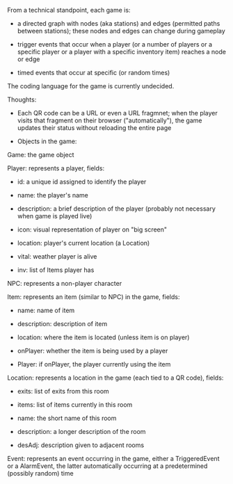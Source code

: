 From a technical standpoint, each game is:

  - a directed graph with nodes (aka stations) and edges (permitted
  paths between stations); these nodes and edges can change during
  gameplay

  - trigger events that occur when a player (or a number of players or
  a specific player or a player with a specific inventory item)
  reaches a node or edge

  - timed events that occur at specific (or random times)

The coding language for the game is currently undecided.

Thoughts:

  - Each QR code can be a URL or even a URL fragmnet; when the player
  visits that fragment on their browser ("automatically"), the game
  updates their status without reloading the entire page

  - Objects in the game:

Game: the game object

Player: represents a player, fields:

  - id: a unique id assigned to identify the player

  - name: the player's name

  - description: a brief description of the player (probably not
  necessary when game is played live)

  - icon: visual representation of player on "big screen"

  - location: player's current location (a Location)

  - vital: weather player is alive

  - inv: list of Items player has

NPC: represents a non-player character

Item: represents an item (similar to NPC) in the game, fields:

  - name: name of item

  - description: description of item

  - location: where the item is located (unless item is on player)

  - onPlayer: whether the item is being used by a player

  - Player: if onPlayer, the player currently using the item

Location: represents a location in the game (each tied to a QR code), fields:

  - exits: list of exits from this room

  - items: list of items currently in this room

  - name: the short name of this room

  - description: a longer description of the room

  - desAdj: description given to adjacent rooms

Event: represents an event occurring in the game, either a
TriggeredEvent or a AlarmEvent, the latter automatically occurring at
a predetermined (possibly random) time
